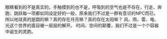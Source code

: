 眼睛看到的不是真实的，手触摸到的也不是，呼吸到的空气也是不存在，行走、奔跑、跳跃每一项都如同设定好的一般，原来我们不过是一群有意识的NPC而已。
所以地球真的是圆的嘛？真的存在月亮嘛？真的存在太阳嘛？
风、雨、雷、电、光这个世界的面目被一层层的解开。
时间、空间的颠覆，我们不过是一个个容器中诞生的灵韵。